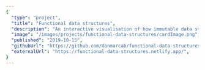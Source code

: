 ```yaml
---
{
  "type": "project",
  "title": "Functional data structures",
  "description": "An interactive visualisation of how immutable data structures can optimize memory.",
  "image": "/images/projects/functional-data-structures/cardImage.png",
  "published": "2019-10-15",
  "githubUrl": "https://github.com/danmarcab/functional-data-structures",
  "externalUrl": "https://functional-data-structures.netlify.app/",
}
---
```

